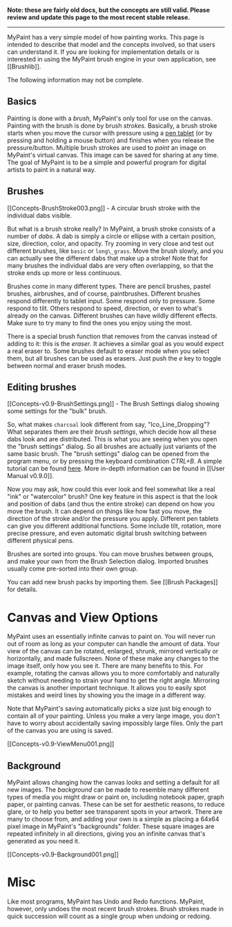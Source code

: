 **Note: these are fairly old docs, but the concepts are still valid.
Please review and update this page to the most recent stable release.**

-------

MyPaint has a very simple model of how painting works. This page is
intended to describe that model and the concepts involved, so that users
can understand it. If you are looking for implementation details or is
interested in using the MyPaint brush engine in your own application,
see [[Brushlib]].

The following information may not be complete.

## Basics

Painting is done with a *brush*, MyPaint's only tool for use on the
canvas. Painting with the brush is done by brush *strokes*. Basically, a
brush stroke starts when you move the cursor with pressure using a [pen
tablet](http://en.wikipedia.org/wiki/Graphics_tablet) (or by pressing
and holding a mouse button) and finishes when you release the
pressure/button. Multiple brush strokes are used to *paint* an image on
MyPaint's virtual canvas. This image can be saved for sharing at any
time. The goal of MyPaint is to be a simple and powerful program for
digital artists to paint in a natural way.

## Brushes

[[Concepts-BrushStroke003.png]] - A circular brush stroke
with the individual dabs visible.

But what is a brush stroke really?
In MyPaint, a brush stroke consists of a number of *dabs*.
A dab is simply a circle or ellipse with a certain
position, size, direction, color, and opacity.
Try zooming in very close and test out different brushes,
like `basic` or `long\_grass`.
Move the brush slowly, and you can actually see
the different dabs that make up a stroke!
Note that for many brushes the individual dabs
are very often overlapping,
so that the stroke ends up more or less continuous.

Brushes come in many different types.
There are pencil brushes, pastel brushes, airbrushes,
and of course, paintbrushes.
Different brushes respond differently to tablet input.
Some respond only to pressure. Some respond to tilt.
Others respond to speed, direction,
or even to what's already on the canvas.
Different brushes can have wildly different effects.
Make sure to try many to find the ones you enjoy using the most.

There is a special brush function that removes from the canvas
instead of adding to it: this is the *eraser*.
It achieves a similar goal as you would expect a real eraser to.
Some brushes default to eraser mode when you select them,
but all brushes can be used as erasers.
Just push the *e* key to toggle between normal and eraser brush modes.

Editing brushes
---------------

[[Concepts-v0.9-BrushSettings.png]] -
The Brush Settings dialog showing some settings for the "bulk" brush.

So, what makes `charcoal` look different from say,
"Ico\_Line\_Dropping"?  What separates them are their *brush settings*,
which decide how all these dabs look and are distributed. This is what
you are seeing when you open the "brush settings" dialog. So all
brushes are actually just variants of the same basic brush. The "brush
settings" dialog can be opened from the program menu, or by pressing the
keyboard combination *CTRL+B*. A simple tutorial can be found
[here](http://mypaint.intilinux.com/?page_id=173). More in-depth
information can be found in [[User Manual v0.9.0]].

Now you may ask, how could this ever look and feel somewhat like
a real "ink" or "watercolor" brush?
One key feature in this aspect is that the look and position of dabs
(and thus the entire stroke)
can depend on how you move the brush.
It can depend on things like how fast you move,
the direction of the stroke and/or the pressure you apply.
Different pen tablets can give you different additional functions.
Some include tilt, rotation, more precise pressure,
and even automatic digital brush switching between different physical pens.

Brushes are sorted into groups.
You can move brushes between groups,
and make your own from the Brush Selection dialog.
Imported brushes usually come pre-sorted into their own group.

You can add new brush packs by importing them.
See [[Brush Packages]] for details.

Canvas and View Options
=======================

MyPaint uses an essentially infinite canvas to paint on.
You will never run out of room
as long as your computer can handle the amount of data.
Your view of the canvas can be rotated, enlarged, shrunk,
mirrored vertically or horizontally, and made fullscreen.
None of these make any changes to the image itself, only how you see it.
There are many benefits to this.
For example, rotating the canvas allows you
to more comfortably and naturally sketch
without needing to strain your hand to get the right angle.
Mirroring the canvas is another important technique.
It allows you to easily spot mistakes and weird lines
by showing you the image in a different way.

Note that MyPaint's saving automatically picks a size
just big enough to contain all of your painting.
Unless you make a very large image, you don't have to worry about
accidentally saving impossibly large files.
Only the part of the canvas you are using is saved.

[[Concepts-v0.9-ViewMenu001.png]]

Background
----------

MyPaint allows changing how the canvas looks and setting a default for
all new images. The *background* can be made to resemble many different
types of media you might draw or paint on, including notebook paper,
graph paper, or painting canvas. These can be set for aesthetic reasons,
to reduce glare, or to help you better see transparent spots in your
artwork. There are many to choose from, and adding your own is a simple
as placing a 64x64 pixel image in MyPaint's "backgrounds" folder. These
square images are repeated infinitely in all directions, giving you an
infinite canvas that's generated as you need it.

[[Concepts-v0.9-Background001.png]]

Misc
====

Like most programs, MyPaint has Undo and Redo functions. MyPaint,
however, only undoes the most recent brush strokes. Brush strokes made
in quick succession will count as a single group when undoing or
redoing.

